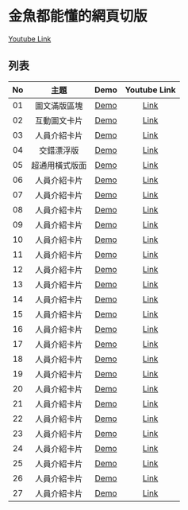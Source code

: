 # 金魚都能懂的網頁切版

[Youtube Link](https://www.youtube.com/playlist?list=PLqivELodHt3hxeuLX8PYaI8u1GcDaBoJo)

## 列表

| No  |      主題      |                             Demo                              |             Youtube Link             |
| :-: | :------------: | :-----------------------------------------------------------: | :----------------------------------: |
| 01  |  圖文滿版區塊  | [Demo](https://alan10332000.github.io/css-layout-practice/01) | [Link](https://youtu.be/rwTMBmnIHcY) |
| 02  |  互動圖文卡片  | [Demo](https://alan10332000.github.io/css-layout-practice/02) | [Link](https://youtu.be/IocyLERRdko) |
| 03  |  人員介紹卡片  | [Demo](https://alan10332000.github.io/css-layout-practice/03) | [Link](https://youtu.be/2Qs0EuqJIYA) |
| 04  |   交錯漂浮版   | [Demo](https://alan10332000.github.io/css-layout-practice/04) | [Link](https://youtu.be/aN7zFs_AT8s) |
| 05  | 超通用橫式版面 | [Demo](https://alan10332000.github.io/css-layout-practice/05) | [Link](https://youtu.be/-mmzaE6eLzY) |
| 06  |  人員介紹卡片  | [Demo](https://alan10332000.github.io/css-layout-practice/06) |               [Link]()               |
| 07  |  人員介紹卡片  | [Demo](https://alan10332000.github.io/css-layout-practice/07) |               [Link]()               |
| 08  |  人員介紹卡片  | [Demo](https://alan10332000.github.io/css-layout-practice/08) |               [Link]()               |
| 09  |  人員介紹卡片  | [Demo](https://alan10332000.github.io/css-layout-practice/09) |               [Link]()               |
| 10  |  人員介紹卡片  | [Demo](https://alan10332000.github.io/css-layout-practice/10) |               [Link]()               |
| 11  |  人員介紹卡片  | [Demo](https://alan10332000.github.io/css-layout-practice/11) |               [Link]()               |
| 12  |  人員介紹卡片  | [Demo](https://alan10332000.github.io/css-layout-practice/12) |               [Link]()               |
| 13  |  人員介紹卡片  | [Demo](https://alan10332000.github.io/css-layout-practice/13) |               [Link]()               |
| 14  |  人員介紹卡片  | [Demo](https://alan10332000.github.io/css-layout-practice/14) |               [Link]()               |
| 15  |  人員介紹卡片  | [Demo](https://alan10332000.github.io/css-layout-practice/15) |               [Link]()               |
| 16  |  人員介紹卡片  | [Demo](https://alan10332000.github.io/css-layout-practice/16) |               [Link]()               |
| 17  |  人員介紹卡片  | [Demo](https://alan10332000.github.io/css-layout-practice/17) |               [Link]()               |
| 18  |  人員介紹卡片  | [Demo](https://alan10332000.github.io/css-layout-practice/18) |               [Link]()               |
| 19  |  人員介紹卡片  | [Demo](https://alan10332000.github.io/css-layout-practice/19) |               [Link]()               |
| 20  |  人員介紹卡片  | [Demo](https://alan10332000.github.io/css-layout-practice/20) |               [Link]()               |
| 21  |  人員介紹卡片  | [Demo](https://alan10332000.github.io/css-layout-practice/21) |               [Link]()               |
| 22  |  人員介紹卡片  | [Demo](https://alan10332000.github.io/css-layout-practice/22) |               [Link]()               |
| 23  |  人員介紹卡片  | [Demo](https://alan10332000.github.io/css-layout-practice/23) |               [Link]()               |
| 24  |  人員介紹卡片  | [Demo](https://alan10332000.github.io/css-layout-practice/24) |               [Link]()               |
| 25  |  人員介紹卡片  | [Demo](https://alan10332000.github.io/css-layout-practice/25) |               [Link]()               |
| 26  |  人員介紹卡片  | [Demo](https://alan10332000.github.io/css-layout-practice/26) |               [Link]()               |
| 27  |  人員介紹卡片  | [Demo](https://alan10332000.github.io/css-layout-practice/27) |               [Link]()               |
